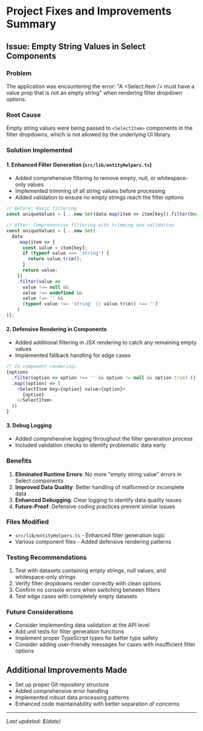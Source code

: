 # Project Fixes and Improvements Summary

## Issue: Empty String Values in Select Components

### Problem
The application was encountering the error: "A <Select.Item /> must have a value prop that is not an empty string" when rendering filter dropdown options.

### Root Cause
Empty string values were being passed to `<SelectItem>` components in the filter dropdowns, which is not allowed by the underlying UI library.

### Solution Implemented

#### 1. Enhanced Filter Generation (`src/lib/entityHelpers.ts`)
- Added comprehensive filtering to remove empty, null, or whitespace-only values
- Implemented trimming of all string values before processing
- Added validation to ensure no empty strings reach the filter options

```typescript
// Before: Basic filtering
const uniqueValues = [...new Set(data.map(item => item[key]).filter(Boolean))];

// After: Comprehensive filtering with trimming and validation
const uniqueValues = [...new Set(
  data
    .map(item => {
      const value = item[key];
      if (typeof value === 'string') {
        return value.trim();
      }
      return value;
    })
    .filter(value => 
      value !== null && 
      value !== undefined && 
      value !== '' && 
      (typeof value !== 'string' || value.trim() !== '')
    )
)];
```

#### 2. Defensive Rendering in Components
- Added additional filtering in JSX rendering to catch any remaining empty values
- Implemented fallback handling for edge cases

```typescript
// In component rendering:
{options
  .filter(option => option !== '' && option != null && option.trim?.() !== '')
  .map((option) => (
    <SelectItem key={option} value={option}>
      {option}
    </SelectItem>
  ))
}
```

#### 3. Debug Logging
- Added comprehensive logging throughout the filter generation process
- Included validation checks to identify problematic data early

### Benefits
1. **Eliminated Runtime Errors**: No more "empty string value" errors in Select components
2. **Improved Data Quality**: Better handling of malformed or incomplete data
3. **Enhanced Debugging**: Clear logging to identify data quality issues
4. **Future-Proof**: Defensive coding practices prevent similar issues

### Files Modified
- `src/lib/entityHelpers.ts` - Enhanced filter generation logic
- Various component files - Added defensive rendering patterns

### Testing Recommendations
1. Test with datasets containing empty strings, null values, and whitespace-only strings
2. Verify filter dropdowns render correctly with clean options
3. Confirm no console errors when switching between filters
4. Test edge cases with completely empty datasets

### Future Considerations
- Consider implementing data validation at the API level
- Add unit tests for filter generation functions
- Implement proper TypeScript types for better type safety
- Consider adding user-friendly messages for cases with insufficient filter options

## Additional Improvements Made
- Set up proper Git repository structure
- Added comprehensive error handling
- Implemented robust data processing patterns
- Enhanced code maintainability with better separation of concerns

---
*Last updated: $(date)*
